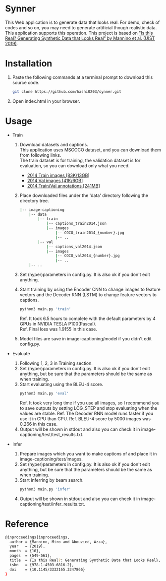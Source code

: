 # Synner

This Web application is to generate data that looks real.
For demo, check of codes and so on, you may need to generate artificial though realistic data.
This application supports this operation.
This project is based on ["Is this Real? Generating Synthetic Data that Looks Real" by Mannino et al. (UIST 2019)](http://azza.azurewebsites.net/files/Synner-UIST2019.pdf).

# Installation

1. Paste the following commands at a terminal prompt to download this source code.

	```bash
	git clone https://github.com/hashi0203/synner.git
	```
2. Open index.html in your browser.


# Usage

 - Train
	 1. Download datasets and captions.  
		This application uses MSCOCO dataset, and you can download them from following links.  
		The train dataset is for training, the validation dataset is for evaluation, so you can download only what you need.
 
		- [2014 Train images [83K/13GB]](http://images.cocodataset.org/zips/train2014.zip)  
		- [2014 Val images [41K/6GB]](http://images.cocodataset.org/zips/val2014.zip)
		- [2014 Train/Val annotations [241MB]](http://images.cocodataset.org/annotations/annotations_trainval2014.zip)

	2. Place downloaded files under the 'data' directory following the directory tree.
		```bash
		|-- image-captioning
		    |-- data
			    |-- train
				    |-- captions_train2014.json
				    |-- images
					    |-- COCO_train2014_{number}.jpg
					    |-- ..
				|-- val
					|-- captions_val2014.json
				    |-- images
					    |-- COCO_val2014_{number}.jpg
					    |-- ..
		    |-- ..
		``` 

	 3. Set (hyper)parameters in config.py.
		It is also ok if you don't edit anything.

	4. Start training by using the Encoder CNN to change images to feature vectors and the Decoder RNN (LSTM) to change feature vectors to captions.
		```bash
		python3 main.py 'train'
		```
		Ref. It took 6.5 hours to complete with the default parameters by 4 GPUs in NVIDIA TESLA P100(Pascal).  
		Ref. Final loss was 1.9155 in this case.

	5. Model files are save in image-captioning/model if you didn't edit config.py.

- Evaluate
	1. Following 1, 2, 3 in Training section.
	2. Set (hyper)parameters in config.py.
		It is also ok if you don't edit anything, but be sure that the parameters should be the same as when training.
	3. Start evaluating using the BLEU-4 score.
		```bash
		python3 main.py 'eval'
		```
		Ref. It took very long time if you use all images, so I recommend you to save outputs by setting LOG_STEP and stop evaluating when the values are stable. 
		Ref. The Decoder RNN model runs faster if you use it in CPU than GPU.
		Ref. BLEU-4 score by 5000 images was 0.266 in this case.
	4. Output will be shown in stdout and also you can check it in image-captioning/test/test_results.txt.

- Infer
	1. Prepare images which you want to make captions of and place it in image-captioning/test/images.
	2. Set (hyper)parameters in config.py.
		It is also ok if you don't edit anything, but be sure that the parameters should be the same as when training.
	3. Start inferring by beam search.
		```bash
		python3 main.py 'infer'
		```
	4. Output will be shown in stdout and also you can check it in image-captioning/test/infer_results.txt.

# Reference
```bash
@inproceedings{inproceedings,
  author = {Mannino, Miro and Abouzied, Azza},
  year   = {2019},
  month  = {10},
  pages  = {549-561},
  title  = {Is this Real?: Generating Synthetic Data that Looks Real},
  isbn   = {978-1-4503-6816-2},
  doi    = {10.1145/3332165.3347866}
}
```